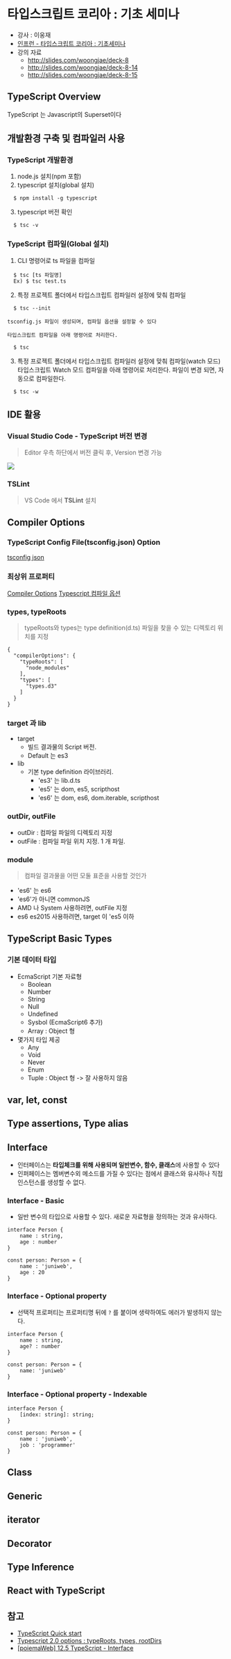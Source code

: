 # 타입스크립트 코리아 : 기초 세미나

 - 강사 : 이웅재
 - [인프런 - 타입스크립트 코리아 : 기초세미나](https://www.inflearn.com/course/%ED%83%80%EC%9E%85%EC%8A%A4%ED%81%AC%EB%A6%BD%ED%8A%B8-%EC%BD%94%EB%A6%AC%EC%95%84-1705-%EA%B8%B0%EC%B4%88-%EC%84%B8%EB%AF%B8%EB%82%98/)
 - 강의 자료
   - http://slides.com/woongjae/deck-8
   - http://slides.com/woongjae/deck-8-14
   - http://slides.com/woongjae/deck-8-15  


## TypeScript Overview

TypeScript 는 Javascript의 Superset이다  

## 개발환경 구축 및 컴파일러 사용


### TypeScript 개발환경
  1. node.js 설치(npm 포함)
  2. typescript 설치(global 설치)
  ```
	$ npm install -g typescript
  ```
  3. typescript 버전 확인
  ```
	$ tsc -v
  ```

### TypeScript 컴파일(Global 설치) 

  1. CLI 명령어로 ts 파일을 컴파일
  ```
	$ tsc [ts 파일명]
	Ex) $ tsc test.ts
  ```
  2. 특정 프로젝트 폴더에서 타입스크립트 컴파일러 설정에 맞춰 컴파일
  ```
	$ tsc --init
  ```  
	tsconfig.js 파일이 생성되며, 컴파일 옵션을 설정할 수 있다  
   
	타입스크립트 컴파일을 아래 명령어로 처리한다.
  ```
	$ tsc
  ```  
  
  3. 특정 프로젝트 폴더에서 타입스크립트 컴파일러 설정에 맞춰 컴파일(watch 모드)
	타입스크립트 Watch 모드 컴파일을 아래 명령어로 처리한다. 파일이 변경 되면, 자동으로 컴파일한다.
  ```
	$ tsc -w
  ```  


## IDE 활용

### Visual Studio Code - TypeScript 버전 변경 

> Editor 우측 하단에서 버전 클릭 후, Version 변경 가능

![](https://user-images.githubusercontent.com/2193314/28851416-0fc1765e-76d7-11e7-9b86-6a9ae1c728dd.png)

### TSLint

> VS Code 에서 **TSLint** 설치
 

## Compiler Options

### TypeScript Config File(tsconfig.json) Option
[tsconfig json](http://json.schemastore.org/tsconfig)

### 최상위 프로퍼티
[Compiler Options](https://www.typescriptlang.org/docs/handbook/compiler-options.html)
[Typescript 컴파일 옵션](http://blog.naver.com/PostView.nhn?blogId=skout90&logNo=221036082289&parentCategoryNo=&categoryNo=72&viewDate=&isShowPopularPosts=true&from=search)

### types, typeRoots

> typeRoots와 types는 type definition(d.ts) 파일을 찾을 수 있는 디렉토리 위치를 지정

```
{
  "compilerOptions": {
    "typeRoots": [
      "node_modules"
    ],
    "types": [
      "types.d3"
    ]
  }
}
```

### target 과 lib

  - target
    - 빌드 결과물의 Script 버전. 
    - Default 는 es3
  - lib
    - 기본 type definition 라이브러리. 
      - 'es3' 는 lib.d.ts
      - 'es5' 는 dom, es5, scripthost
      - 'es6' 는 dom, es6, dom.iterable, scripthost  

### outDir, outFile

  - outDir : 컴파일 파일의 디렉토리 지정
  - outFile : 컴파일 파일 위치 지정. 1 개 파일.

### module

> 컴파일 결과물을 어떤 모둘 표준을 사용할 것인가

  - 'es6' 는 es6
  - 'es6'가 아니면 commonJS
  - AMD 나 System 사용하려면, outFile 지정
  - es6 es2015 사용하려면, target 이 'es5 이하

 
## TypeScript Basic Types

### 기본 데이터 타입

  - EcmaScript 기본 자료형
    - Boolean
    - Number
    - String
    - Null
    - Undefined
    - Sysbol (EcmaScript6 추가)
    - Array : Object 형 
  - 몇가지 타입 제공
    - Any
    - Void
    - Never
    - Enum
    - Tuple : Object 형 -> 잘 사용하지 않음
	

## var, let, const

## Type assertions, Type alias

## Interface

  - 인터페이스는 **타입체크를 위해 사용되며 일반변수, 함수, 클래스**에 사용할 수 있다
  - 인퍼페이스는 멤버변수외 메소드를 가질 수 있다는 점에서 클래스와 유사하나 직접 인스턴스를 생성할 수 없다. 

### Interface - Basic
  - 일반 변수의 타입으로 사용할 수 있다. 새로운 자료형을 정의하는 것과 유사하다.
 
```
interface Person {
	name : string,
	age : number
}

const person: Person = {
    name : 'juniweb',
	age : 20   
}
```

### Interface - Optional property

  - 선택적 프로퍼티는 프로퍼티명 뒤에 `?` 를 붙이며 생략하여도 에러가 발생하지 않는다.

```
interface Person {
	name : string,
	age? : number
}

const person: Person = {
    name: 'juniweb'   
}
```

### Interface - Optional property - Indexable
   
```
interface Person {
    [index: string]: string;
}

const person: Person = {
    name : 'juniweb',
    job : 'programmer'   
}
```



## Class

## Generic

## iterator

## Decorator

## Type Inference

## React with TypeScript 


## 참고

  - [TypeScript Quick start](https://www.typescriptlang.org/docs/tutorial.html)
  - [Typescript 2.0 options : typeRoots, types, rootDirs](https://medium.com/@iamssen/typescript-2-0-options-typeroots-types-rootdirs-d82e261dcc8c)
  - [[poiemaWeb] 12.5 TypeScript - Interface ](http://poiemaweb.com/typescript-interface)
